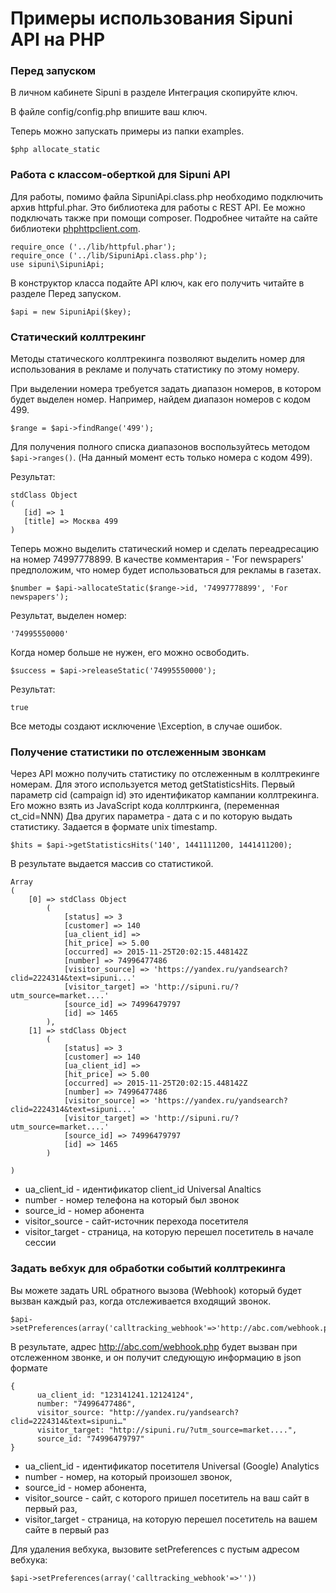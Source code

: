 # Примеры использования Sipuni API на PHP

### Перед запуском

В личном кабинете Sipuni в разделе Интеграция скопируйте ключ.

В файле config/config.php впишите ваш ключ.

Теперь можно запускать примеры из папки examples.

```
$php allocate_static
```

### Работа с классом-оберткой для Sipuni API

Для работы, помимо файла SipuniApi.class.php необходимо подключить архив httpful.phar.
Это библиотека для работы с REST API. Ее можно подключать также при помощи composer.
Подробнее читайте на сайте библиотеки [phphttpclient.com](http://phphttpclient.com).

 ```
 require_once ('../lib/httpful.phar');
 require_once ('../lib/SipuniApi.class.php');
 use sipuni\SipuniApi;
 ```

 В конструктор класса подайте API ключ, как его получить читайте в разделе Перед запуском.
 ```
 $api = new SipuniApi($key);
 ```

### Статический коллтрекинг

Методы статического коллтрекинга позволяют выделить номер для использования в рекламе и
получать статистику по этому номеру.

При выделении номера требуется задать диапазон номеров, в котором будет выделен номер.
 Например, найдем диапазон номеров с кодом 499.

 ```
 $range = $api->findRange('499');
 ```
 Для получения полного списка диапазонов воспользуйтесь методом `$api->ranges()`.
  (На данный момент есть только номера с кодом 499).

 Результат:
 ```
 stdClass Object
 (
    [id] => 1
    [title] => Москва 499
 )
 ```

 Теперь можно выделить статический номер и сделать переадресацию на номер 74997778899.
 В качестве комментария - 'For newspapers' предположим, что номер будет использоваться для рекламы в газетах.
 ```
 $number = $api->allocateStatic($range->id, '74997778899', 'For newspapers');
 ```
 Результат, выделен номер:
 ```
 '74995550000'
 ```

 Когда номер больше не нужен, его можно освободить.
 ```
 $success = $api->releaseStatic('74995550000');
 ```
 Результат:
  ```
  true
  ```

 Все методы создают исключение \\Exception, в случае ошибок.


### Получение статистики по отслеженным звонкам

 Через API можно получить статистику по отслеженным в коллтрекинге номерам.
 Для этого используется метод getStatisticsHits.
 Первый параметр cid (campaign id) это идентификатор кампании коллтрекинга. Его можно взять
 из JavaScript кода коллтркинга, (переменная ct_cid=NNN)
 Два других параметра - дата с и по которую выдать статистику. Задается в формате unix timestamp.
 ```
 $hits = $api->getStatisticsHits('140', 1441111200, 1441411200);
 ```
 В результате выдается массив со статистикой.


 ```
 Array
 (
     [0] => stdClass Object
         (
             [status] => 3
             [customer] => 140
             [ua_client_id] =>
             [hit_price] => 5.00
             [occurred] => 2015-11-25T20:02:15.448142Z
             [number] => 74996477486
             [visitor_source] => 'https://yandex.ru/yandsearch?clid=2224314&text=sipuni...'
             [visitor_target] => 'http://sipuni.ru/?utm_source=market....'
             [source_id] => 74996479797
             [id] => 1465
         ),
     [1] => stdClass Object
         (
             [status] => 3
             [customer] => 140
             [ua_client_id] =>
             [hit_price] => 5.00
             [occurred] => 2015-11-25T20:02:15.448142Z
             [number] => 74996477486
             [visitor_source] => 'https://yandex.ru/yandsearch?clid=2224314&text=sipuni...'
             [visitor_target] => 'http://sipuni.ru/?utm_source=market....'
             [source_id] => 74996479797
             [id] => 1465
         )

 )
 ```

 * ua_client_id - идентификатор client_id Universal Analtics
 * number - номер телефона на который был звонок
 * source_id - номер абонента
 * visitor_source - сайт-источник перехода посетителя
 * visitor_target - страница, на которую перешел посетитель в начале сессии


### Задать вебхук для обработки событий коллтрекинга

Вы можете задать URL обратного вызова (Webhook) который будет вызван каждый раз,
когда отслеживается входящий звонок.
```
$api->setPreferences(array('calltracking_webhook'=>'http://abc.com/webhook.php'))
```

В результате, адрес http://abc.com/webhook.php будет вызван при отслеженном звонке,
и он получит следующую информацию в json формате
```
{
      ua_client_id: "123141241.12124124",
      number: "74996477486",
      visitor_source: "http://yandex.ru/yandsearch?clid=2224314&text=sipuni…"
      visitor_target: "http://sipuni.ru/?utm_source=market....",
      source_id: "74996479797"
}
```
 * ua_client_id - идентификатор посетителя Universal (Google) Analytics
 * number - номер, на который произошел звонок,
 * source_id - номер абонента,
 * visitor_source - сайт, с которого пришел посетитель на ваш сайт в первый раз,
 * visitor_target - страница, на которую перешел посетитель на вашем сайте в первый раз

Для удаления вебхука, вызовите setPreferences с пустым адресом вебхука:
```
$api->setPreferences(array('calltracking_webhook'=>''))
```
